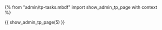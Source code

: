{% from "admin/tp-tasks.mbdf" import show_admin_tp_page with context %}

{{ show_admin_tp_page(5) }}
